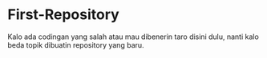 # First-Repository
Kalo ada codingan yang salah atau mau dibenerin taro disini dulu, nanti kalo beda topik dibuatin repository yang baru.

